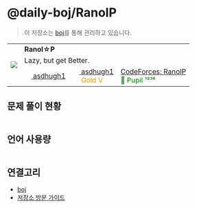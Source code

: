 # @daily-boj/RanolP

> 이 저장소는 [boj](https://github.com/RanolP/boj)를 통해 관리하고 있습니다.

<table>
  <tr>
    <td rowspan="3">
      <image src="https://gravatar.com/avatar/8ef181fc6a8aaefd5e285af21a159c52.png?s=128">
    </td>
    <td colspan="4">
      <b>Ranol☆P</b>
    </td>
  </tr>
  <tr>
    <td colspan="4">
      Lazy, but get Better.
    </td>
  </tr>
  <tr>
    <td>
      <a href="https://www.acmicpc.net/user/asdhugh1">
        <img src="https://daily-boj.github.io/homepage/images/baekjoon-square.svg"  height="16px" >
        asdhugh1
      </a>
    </td>
    <td>
      <a href="https://solved.ac/profile/asdhugh1">
        <img src="https://static.solved.ac/logo.svg" height="16px" />
        asdhugh1
      </a>
      <br>
      <img src="https://static.solved.ac/tier_small/11.svg" height="16px" > <font color="#ec9a00">Gold V</font>
    </td>
    <td>
      <a href="https://codeforces.com/profile/RanolP">CodeForces: RanolP</a>
      <br>
      <font color="green">💚 Pupil ¹²⁷⁴</font>
    </td>
  </tr>
</table>

## 문제 풀이 현황

~~~solved-table
~~~

## 언어 사용량

~~~language-usage
~~~

## 연결고리

- [boj](https://github.com/RanolP/boj)
- [저장소 방문 가이드](./Repository-Visiting-Guide.md)